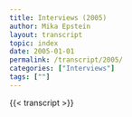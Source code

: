 ```yaml
---
title: Interviews (2005)
author: Mika Epstein
layout: transcript
topic: index
date: 2005-01-01
permalink: /transcript/2005/
categories: ["Interviews"]
tags: [""]
---
```


{{< transcript >}}